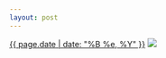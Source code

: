 ```yaml
---
layout: post
---
```


<p>
  <time><a href="/478">{{ page.date | date: "%B %e, %Y" }}</a></time>
  <a href="/478"><img src="{{ site.assets_url }}/478-640.jpg" srcset="{{ site.assets_url }}/478-1280.jpg 1280w, {{ site.assets_url }}/478-960.jpg 960w, {{ site.assets_url }}/478-640.jpg 640w, {{ site.assets_url }}/478-320.jpg 320w" sizes="(min-width: 700px) 50vw, calc(100vw - 2rem)" /></a>
</p>
